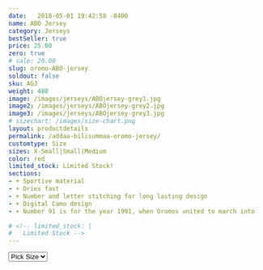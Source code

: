 ```yaml
---
date:   2018-05-01 19:42:58 -0400
name: ABO Jersey
category: Jerseys
bestSeller: true
price: 25.00
zero: true
# sale: 20.00
slug: oromo-ABO-jersey
soldout: false
sku: AGJ
weight: 480
image: /images/jerseys/ABOjersey-grey1.jpg
image2: /images/jerseys/ABOjersey-grey2.jpg
image3: /images/jerseys/ABOjersey-grey3.jpg
# sizechart: /images/size-chart.png
layout: productdetails
permalink: /addaa-bilisummaa-oromo-jersey/
customtype: Size
sizes: X-Small|Small|Medium
color: red
limited_stock: Limited Stock!
sections: 
- + Sportive material
- + Dries fast
- + Number and letter stitching for long lasting design
- + Digital Camo design
- + Number 91 is for the year 1991, when Oromos united to march into 		Addis Ababa also known as FinFinnee with the ABO Flag. 

# <!-- limited_stock: |
#   Limited Stock -->
---
```



<select id="my-size">
	 <option selected disabled>Pick Size</option>
	  <option disabled>X-Small</option>
	  <option disabled>Small</option>
	  <option disabled>Medium</option>
	  <option>Large</option>
	  <option>X-Large</option>
</select>